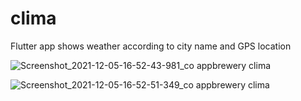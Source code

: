# clima
Flutter app shows weather according to city name and GPS location

![Screenshot_2021-12-05-16-52-43-981_co appbrewery clima](https://user-images.githubusercontent.com/75041116/144744580-cce56563-4f06-47a9-9f10-059cd083f44c.jpg)

![Screenshot_2021-12-05-16-52-51-349_co appbrewery clima](https://user-images.githubusercontent.com/75041116/144744589-d47a9b10-6550-49f2-97bf-b1df970fdf33.jpg)
